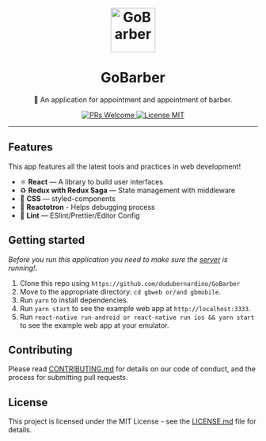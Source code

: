 <h1 align="center">
<br>
  <img src="gbweb/src/assets/images/logo-purple.svg" alt="GoBarber" width="90">
<br>
<br>
GoBarber
</h1>

<p align="center">💈 An application for appointment and appointment of barber.</p>

<p align="center">
  <a href="http://makeapullrequest.com">
    <img src="https://img.shields.io/badge/PRs-welcome-brightgreen.svg?style=flat-square" alt="PRs Welcome">
  </a>
  <a href="https://opensource.org/licenses/MIT">
    <img src="https://img.shields.io/badge/license-MIT-blue.svg?style=flat-square" alt="License MIT">
  </a>
</p>

<hr />

## Features

This app features all the latest tools and practices in web development!

- ⚛ **React** — A library to build user interfaces
- ♻ **Redux with Redux Saga** — State management with middleware
- 💅 **CSS** — styled-components
- 🌸 **Reactotron** - Helps debugging process
- 💖 **Lint** — ESlint/Prettier/Editor Config

## Getting started

_Before you run this application you need to make sure the [server](https://github.com/dudubernardino/GoBarber/tree/master/gbapi) is running!_.

1. Clone this repo using `https://github.com/dudubernardino/GoBarber`
2. Move to the appropriate directory: `cd gbweb or/and gbmobile`.<br />
3. Run `yarn` to install dependencies.<br />
4. Run `yarn start` to see the example web app at `http://localhost:3333`.
4. Run `react-native run-android or react-native run ios && yarn start` to see the example web app at your emulator.

## Contributing

Please read [CONTRIBUTING.md](CONTRIBUTING.md) for details on our code of conduct, and the process for submitting pull requests.

## License

This project is licensed under the MIT License - see the [LICENSE.md](LICENSE.md) file for details.